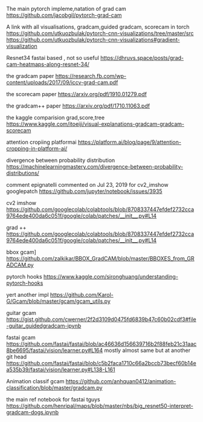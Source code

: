 The main pytorch impleme,natation of grad cam
https://github.com/jacobgil/pytorch-grad-cam

A link with all visualisations, gradcam,guided gradcam, scorecam in torch
https://github.com/utkuozbulak/pytorch-cnn-visualizations/tree/master/src
https://github.com/utkuozbulak/pytorch-cnn-visualizations#gradient-visualization

Resnet34 fastai based , not so useful
https://dhruvs.space/posts/grad-cam-heatmaps-along-resnet-34/ 

the gradcam paper
https://research.fb.com/wp-content/uploads/2017/09/iccv-grad-cam.pdf

the scorecam paper
https://arxiv.org/pdf/1910.01279.pdf

the gradcam++ paper
https://arxiv.org/pdf/1710.11063.pdf

the kaggle comparision grad,score,tree
https://www.kaggle.com/itoeiji/visual-explanations-gradcam-gradcam-scorecam

attention cropiing platformai
https://platform.ai/blog/page/9/attention-cropping-in-platform-ai/

divergence between probability distribution
https://machinelearningmastery.com/divergence-between-probability-distributions/

comment  epignatelli commented on Jul 23, 2019 for cv2_imshow googlepatch
https://github.com/jupyter/notebook/issues/3935

cv2 imshow
https://github.com/googlecolab/colabtools/blob/8708337447efdef2732cca9764ede400da6c051f/google/colab/patches/__init__.py#L14

grad ++
https://github.com/googlecolab/colabtools/blob/8708337447efdef2732cca9764ede400da6c051f/google/colab/patches/__init__.py#L14

bbox gcam]
https://github.com/zalkikar/BBOX_GradCAM/blob/master/BBOXES_from_GRADCAM.py

pytorch hooks
https://www.kaggle.com/sironghuang/understanding-pytorch-hooks

yert another impl
https://github.com/Karol-G/Gcam/blob/master/gcam/gcam_utils.py

guitar gcam
https://gist.github.com/cwerner/2f2d3109d0475fd6839b47c60b02cdf3#file-guitar_guidedgradcam-ipynb

fastai gcam
https://github.com/fastai/fastai/blob/ac46636d156639716b2f88feb21c31aac8be6695/fastai/vision/learner.py#L164
mostly almost same but at another git head
https://github.com/fastai/fastai/blob/c5b2faca1710c66a2bccb73becf60b14ea535b39/fastai/vision/learner.py#L138-L161


Animation classif gcam
https://github.com/anhquan0412/animation-classification/blob/master/gradcam.py

the main ref notebook for fastai tguys 
https://github.com/henripal/maps/blob/master/nbs/big_resnet50-interpret-gradcam-dogs.ipynb


